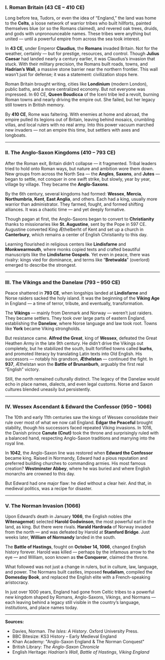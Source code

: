 ### I. Roman Britain (43 CE – 410 CE)

Long before tea, Tudors, or even the idea of “England,” the land was home to the **Celts**, a loose network of warrior tribes who built hillforts, painted themselves blue (or so the Romans claimed), and revered oak trees, druids, and gods with unpronounceable names. These tribes were anything but united — until a powerful empire from across the sea took interest.

In **43 CE**, under Emperor **Claudius**, the **Romans** invaded Britain. Not for the weather, certainly — but for prestige, resources, and control. Though **Julius Caesar** had landed nearly a century earlier, it was Claudius’s invasion that stuck. With their military precision, the Romans built roads, towns, and **Hadrian’s Wall**, a massive stone barrier near the northern frontier. This wall wasn’t just for defense; it was a statement: civilization stops here.

Roman Britain brought writing, cities like **Londinium** (modern London), public baths, and a more centralized economy. But not everyone was impressed. In 60 CE, **Queen Boudicca** of the Iceni tribe led a revolt, burning Roman towns and nearly driving the empire out. She failed, but her legacy still towers in British memory.

By **410 CE**, Rome was faltering. With enemies at home and abroad, the empire pulled its legions out of Britain, leaving behind mosaics, crumbling villas, and local rulers with no real army. Into this power vacuum marched new invaders — not an empire this time, but settlers with axes and longboats.

---

### II. The Anglo-Saxon Kingdoms (410 – 793 CE)

After the Roman exit, Britain didn’t collapse — it fragmented. Tribal leaders tried to hold onto Roman ways, but nature and ambition wore them down. New groups from across the North Sea — the **Angles**, **Saxons**, and **Jutes** — began to settle, not conquer in one swift strike, but slowly, year by year, village by village. They became the **Anglo-Saxons**.

By the 6th century, several kingdoms had formed: **Wessex**, **Mercia**, **Northumbria**, **Kent**, **East Anglia**, and others. Each had a king, usually more warrior than administrator. They farmed, fought, and formed shifting alliances. It was a chaotic time — and yet deeply formative.

Though pagan at first, the Anglo-Saxons began to convert to **Christianity** thanks to missionaries like **St. Augustine**, sent by the Pope in 597 CE. Augustine converted King Æthelberht of Kent and set up a church in **Canterbury**, which remains a center of English Christianity to this day.

Learning flourished in religious centers like **Lindisfarne** and **Monkwearmouth**, where monks copied texts and crafted beautiful manuscripts like the **Lindisfarne Gospels**. Yet even in peace, there was rivalry: kings vied for dominance, and terms like “**Bretwalda**” (overlord) emerged to describe the strongest.

---

### III. The Vikings and the Danelaw (793 – 950 CE)

Peace shattered in **793 CE**, when longships landed at **Lindisfarne** and Norse raiders sacked the holy island. It was the beginning of the **Viking Age** in England — a time of terror, tribute, and eventually, transformation.

The **Vikings** — mainly from Denmark and Norway — weren’t just raiders. They became settlers. They took over large parts of eastern England, establishing the **Danelaw**, where Norse language and law took root. Towns like **York** became Viking strongholds.

But resistance came. **Alfred the Great**, king of **Wessex**, defeated the Great Heathen Army in the late 9th century. He didn’t drive the Vikings out completely, but he stabilized the south, built fortified towns called **burhs**, and promoted literacy by translating Latin texts into Old English. His successors — notably his grandson, **Æthelstan** — continued the fight. In **937**, Æthelstan won the **Battle of Brunanburh**, arguably the first real “English” victory.

Still, the north remained culturally distinct. The legacy of the Danelaw would echo in place names, dialects, and even legal customs. Norse and Saxon cultures blended uneasily but persistently.

---

### IV. Wessex Ascendant & Edward the Confessor (950 – 1066)

The 10th and early 11th centuries saw the kings of Wessex consolidate their rule over most of what we now call England. **Edgar the Peaceful** brought stability, though his successors faced repeated Viking invasions. In 1016, the Danish prince **Canute (Cnut)** took the throne and surprisingly ruled with a balanced hand, respecting Anglo-Saxon traditions and marrying into the royal line.

In **1042**, the Anglo-Saxon line was restored when **Edward the Confessor** became king. Raised in Normandy, Edward had a pious reputation and preferred building churches to commanding armies. His most famous creation? **Westminster Abbey**, where he was buried and where English monarchs are crowned to this day.

But Edward had one major flaw: he died without a clear heir. And that, in medieval politics, was a recipe for disaster.

---

### V. The Norman Invasion (1066)

Upon Edward’s death in January **1066**, the English nobles (the **Witenagemot**) selected **Harold Godwinson**, the most powerful earl in the land, as king. But there were rivals. **Harald Hardrada** of Norway invaded from the north — and was defeated by Harold at **Stamford Bridge**. Just weeks later, **William of Normandy** landed in the south.

The **Battle of Hastings**, fought on **October 14, 1066**, changed English history forever. Harold was killed — perhaps by the infamous arrow to the eye — and William, soon known as **the Conqueror**, claimed the throne.

What followed was not just a change in rulers, but in culture, law, language, and power. The Normans built castles, imposed **feudalism**, compiled the **Domesday Book**, and replaced the English elite with a French-speaking aristocracy.

In just over 1000 years, England had gone from Celtic tribes to a powerful new kingdom shaped by Romans, Anglo-Saxons, Vikings, and Normans — each leaving behind a legacy still visible in the country’s language, institutions, and place names today.

---

**Sources:**
- Davies, Norman. *The Isles: A History*. Oxford University Press.
- BBC Bitesize: KS3 History – Early Medieval England
- Khan Academy: "Anglo-Saxon England & The Norman Conquest"
- British Library: *The Anglo-Saxon Chronicle*
- English Heritage: *Hadrian’s Wall*, *Battle of Hastings*, *Viking England*
